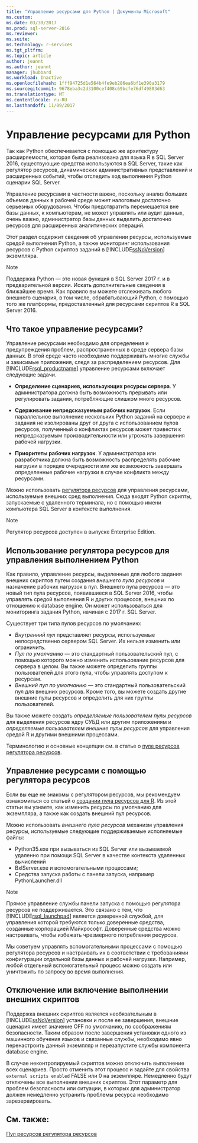 ```yaml
---
title: "Управление ресурсами для Python | Документы Microsoft"
ms.custom: 
ms.date: 03/30/2017
ms.prod: sql-server-2016
ms.reviewer: 
ms.suite: 
ms.technology: r-services
ms.tgt_pltfrm: 
ms.topic: article
author: jeannt
ms.author: jeannt
manager: jhubbard
ms.workload: Inactive
ms.openlocfilehash: 1fff94725d1e564b4fe9eb286ea6bf1e390a3179
ms.sourcegitcommit: 9678eba3c2d3100cef408c69bcfe76df49803d63
ms.translationtype: MT
ms.contentlocale: ru-RU
ms.lasthandoff: 11/09/2017
---
```

# <a name="resource-governance-for-python"></a>Управление ресурсами для Python

Так как Python обеспечивается с помощью же архитектуру расширяемости, которая была реализована для языка R в SQL Server 2016, существующие средства используются в SQL Server, такие как регулятор ресурсов, динамических административных представлений и расширенных событий, чтобы отследить ход выполнения Python сценарии SQL Server.

Управление ресурсами в частности важно, поскольку анализ больших объемов данных в рабочей среде может налоговым достаточно серьезных оборудования.  Чтобы предотвратить перемещается вне базы данных, к компьютерам, не может управлять или аудит данных, очень важно, администратор базы данных выделить достаточно ресурсов для расширенных аналитических операций.

Этот раздел содержит сведения об управлении ресурсы, используемые средой выполнения Python, а также мониторинг использования ресурсов с Python скриптов заданий в [!INCLUDE[ssNoVersion](../../includes/ssnoversion-md.md)] экземпляра.

> [!NOTE]
> Поддержка Python — это новая функция в SQL Server 2017 г. и в предварительной версии. Искать дополнительные сведения в ближайшее время.
> Как правило вы можете отслеживать любого внешнего сценария, в том числе, обрабатывающий Python, с помощью того же платформы, предоставленный для ресурсами скриптов R в SQL Server 2016.

## <a name="what-is-resource-governance"></a>Что такое управление ресурсами?

Управление ресурсами необходимо для определения и предупреждения проблем, распространенных в среде сервера базы данных. В этой среде часто необходимо поддерживать многие службы и зависимые приложения, следя за распределением ресурсов. Для [!INCLUDE[rsql_productname](../../includes/rsql-productname-md.md)] управление ресурсами включает следующие задачи.  

+ **Определение сценариев, использующих ресурсы сервера**. У администратора должна быть возможность прерывать или регулировать задания, потребляющие слишком много ресурсов.

+ **Сдерживание непредсказуемым рабочих нагрузок**. Если параллельное выполнение нескольких Python заданий на сервере и задания не изолированы друг от друга с использованием пулов ресурсов, полученный о конфликтах ресурсов может привести к непредсказуемым производительности или угрожать завершения рабочей нагрузки.

+ **Приоритеты рабочих нагрузок**. У администратора или разработчика должна быть возможность распределять рабочие нагрузки в порядке очередности или же возможность завершать определенные рабочие нагрузки в случае конфликта между ресурсами.

Можно использовать [регулятора ресурсов](../../relational-databases/resource-governor/resource-governor.md) для управления ресурсами, используемые внешних сред выполнения. Сюда входят Python скрипты, запускаемые с удаленного терминала, но с помощью имени компьютера SQL Server в контексте выполнения.

> [!NOTE] 
> Регулятор ресурсов доступен в выпуске Enterprise Edition.

## <a name="how-to-use-resource-governor-to-manage-python-execution"></a>Использование регулятора ресурсов для управления выполнением Python

Как правило, управление ресурсы, выделенные для любого задания внешних скриптов путем создания *внешнего пула ресурсов* и назначение рабочих нагрузок в пул. Внешнего пула ресурсов — это новый тип пула ресурсов, появившиеся в SQL Server 2016, чтобы управлять средой выполнения R и других процессов, внешних по отношению к database engine. Он может использоваться для мониторинга задания Python, начиная с 2017 г. SQL Server.

Существует три типа пулов ресурсов по умолчанию:

+ *Внутренний пул* представляет ресурсы, используемые непосредственно сервером SQL Server. Их нельзя изменить или ограничить.
+ *Пул по умолчанию* — это стандартный пользовательский пул, с помощью которого можно изменить использование ресурсов для сервера в целом. Вы также можете определить группы пользователей для этого пула, чтобы управлять доступом к ресурсам.
+ *Внешний пул по умолчанию* — это стандартный пользовательский пул для внешних ресурсов. Кроме того, вы можете создать другие внешние пулы ресурсов и определить для них группы пользователей.

Вы также можете создать *определяемые пользователем пулы ресурсов* для выделения ресурсов ядру СУБД или другим приложениям и *определяемые пользователем внешние пулы ресурсов* для управления средой R и другими внешними процессами.

Терминологию и основные концепции см. в статье о [пуле ресурсов регулятора ресурсов](../../relational-databases/resource-governor/resource-governor-resource-pool.md).

## <a name="resource-management-using-resource-governor"></a>Управление ресурсами с помощью регулятора ресурсов

Если вы еще не знакомы с регулятором ресурсов, мы рекомендуем ознакомиться со статьей о [создании пула ресурсов для R](../../advanced-analytics/r-services/how-to-create-a-resource-pool-for-r.md). Из этой статьи вы узнаете, как изменить ресурсы по умолчанию для экземпляра, а также как создать внешний пул ресурсов.

Можно использовать *внешнего пула ресурсов* механизм управления ресурсы, используемые следующие поддерживаемые исполняемые файлы:

+ Python35.exe при вызываться из SQL Server или вызываемой удаленно при помощи SQL Server в качестве контекста удаленных вычислений
+ BxlServer.exe и вспомогательными процессами;
+ Средства запуска работы с панели запуска, например PythonLauncher.dll

> [!NOTE]
> Прямое управление службы панели запуска с помощью регулятора ресурсов не поддерживается. Это связано с тем, что [!INCLUDE[rsql_launchpad](../../includes/rsql-launchpad-md.md)] является доверенной службой, для управления которой требуются только доверенные средства, созданные корпорацией Майкрософт. Доверенные средства можно настраивать, чтобы избежать чрезмерного потребления ресурсов.

Мы советуем управлять вспомогательными процессами с помощью регулятора ресурсов и настраивать их в соответствии с требованиями конфигурации отдельной базы данных и рабочей нагрузки.  Например, любой отдельный вспомогательный процесс можно создать или уничтожить по запросу во время выполнения.

## <a name="disable-or-enable-external-script-execution"></a>Отключение или включение выполнении внешних скриптов

Поддержка внешних скриптов является необязательным в [!INCLUDE[ssNoVersion](../../includes/ssnoversion-md.md)] установки и после ее завершения, внешние сценария имеет значение OFF по умолчанию, по соображениям безопасности. Таким образом после завершения установки одного из машинного обучения языков и связанные службы, необходимо явно перенастроить данный экземпляр и перезапустите службы компонента database engine.

В случае неконтролируемый скриптов можно отключить выполнение всех сценариев. Просто отменить этот процесс и задайте для свойства `external scripts enabled` FALSE или 0 на экземпляре. Немедленно будут отключены все выполнении внешних скриптов. Этот параметр для проблем безопасности или ситуации, в которых для администратор должен немедленно устранить проблемы ресурса необходимо зарезервировать.

## <a name="see-also"></a>См. также:

[Пул ресурсов регулятора ресурсов](../../relational-databases/resource-governor/resource-governor-resource-pool.md)

